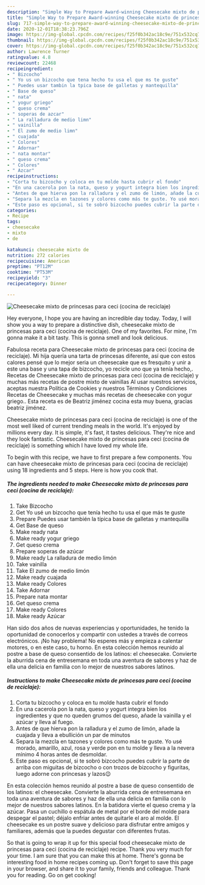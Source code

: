 ```yaml
---
description: "Simple Way to Prepare Award-winning Cheesecake mixto de princesas para ceci (cocina de reciclaje)"
title: "Simple Way to Prepare Award-winning Cheesecake mixto de princesas para ceci (cocina de reciclaje)"
slug: 717-simple-way-to-prepare-award-winning-cheesecake-mixto-de-princesas-para-ceci-cocina-de-reciclaje
date: 2020-12-01T18:38:23.796Z
image: https://img-global.cpcdn.com/recipes/f25f0b342ac18c9e/751x532cq70/cheesecake-mixto-de-princesas-para-ceci-cocina-de-reciclaje-foto-principal.jpg
thumbnail: https://img-global.cpcdn.com/recipes/f25f0b342ac18c9e/751x532cq70/cheesecake-mixto-de-princesas-para-ceci-cocina-de-reciclaje-foto-principal.jpg
cover: https://img-global.cpcdn.com/recipes/f25f0b342ac18c9e/751x532cq70/cheesecake-mixto-de-princesas-para-ceci-cocina-de-reciclaje-foto-principal.jpg
author: Lawrence Turner
ratingvalue: 4.8
reviewcount: 22468
recipeingredient:
- " Bizcocho"
- " Yo us un bizcocho que tena hecho tu usa el que ms te guste"
- " Puedes usar tambin la tpica base de galletas y mantequilla"
- " Base de queso"
- " nata"
- " yogur griego"
- " queso crema"
- " soperas de azcar"
- " La ralladura de medio limn"
- " vainilla"
- " El zumo de medio limn"
- " cuajada"
- " Colores"
- " Adornar"
- " nata montar"
- " queso crema"
- " Colores"
- " Azcar"
recipeinstructions:
- "Corta tu bizcocho y coloca en tu molde hasta cubrir el fondo"
- "En una cacerola pon la nata, queso y yogurt integra bien los ingredientes y que no queden grumos del queso, añade la vainilla y el azúcar y lleva al fuego."
- "Antes de que hierva pon la ralladura y el zumo de limón, añade la cuajada y lleva a ebullición un par de minutos"
- "Separa la mezcla en tazones y colores como más te guste. Yo usé morado, amarillo, azul, rosa y verde pon en tu molde y lleva a la nevera mínimo 4 horas antes de desmoldar."
- "Este paso es opcional, si te sobró bizcocho puedes cubrir la parte de arriba con miguitas de bizcocho o con trozos de bizcocho y figuritas, luego adorne con princesas y lazos😉"
categories:
- Recipe
tags:
- cheesecake
- mixto
- de

katakunci: cheesecake mixto de 
nutrition: 272 calories
recipecuisine: American
preptime: "PT12M"
cooktime: "PT53M"
recipeyield: "3"
recipecategory: Dinner

---
```



![Cheesecake mixto de princesas para ceci (cocina de reciclaje)](https://img-global.cpcdn.com/recipes/f25f0b342ac18c9e/751x532cq70/cheesecake-mixto-de-princesas-para-ceci-cocina-de-reciclaje-foto-principal.jpg)

Hey everyone, I hope you are having an incredible day today. Today, I will show you a way to prepare a distinctive dish, cheesecake mixto de princesas para ceci (cocina de reciclaje). One of my favorites. For mine, I'm gonna make it a bit tasty. This is gonna smell and look delicious.

Fabulosa receta para Cheesecake mixto de princesas para ceci (cocina de reciclaje). Mi hija quería una tarta de princesas diferente, así que con estos calores pensé que lo mejor seria un cheesecake que es fresquito y unir a este una base y una tapa de bizcocho, yo recicle uno que ya tenía hecho,. Recetas de Cheesecake mixto de princesas para ceci (cocina de reciclaje) y muchas más recetas de postre mixto de vainillas Al usar nuestros servicios, aceptas nuestra Política de Cookies y nuestros Términos y Condiciones Recetas de Cheesecake y muchas más recetas de cheesecake con yogur griego.. Esta receta es de Beatriz jiménez cocina esta muy buena, gracias beatriz jiménez.

Cheesecake mixto de princesas para ceci (cocina de reciclaje) is one of the most well liked of current trending meals in the world. It's enjoyed by millions every day. It is simple, it's fast, it tastes delicious. They're nice and they look fantastic. Cheesecake mixto de princesas para ceci (cocina de reciclaje) is something which I have loved my whole life.


To begin with this recipe, we have to first prepare a few components. You can have cheesecake mixto de princesas para ceci (cocina de reciclaje) using 18 ingredients and 5 steps. Here is how you cook that.

<!--inarticleads1-->

##### The ingredients needed to make Cheesecake mixto de princesas para ceci (cocina de reciclaje):

1. Take  Bizcocho
1. Get  Yo usé un bizcocho que tenía hecho tu usa el que más te guste
1. Prepare  Puedes usar también la típica base de galletas y mantequilla
1. Get  Base de queso
1. Make ready  nata
1. Make ready  yogur griego
1. Get  queso crema
1. Prepare  soperas de azúcar
1. Make ready  La ralladura de medio limón
1. Take  vainilla
1. Take  El zumo de medio limón
1. Make ready  cuajada
1. Make ready  Colores
1. Take  Adornar
1. Prepare  nata montar
1. Get  queso crema
1. Make ready  Colores
1. Make ready  Azúcar


Han sido dos años de nuevas experiencias y oportunidades, he tenido la oportunidad de conocerlos y compartir con ustedes a través de correos electrónicos. ¡No hay problema! No esperes más y empieza a calentar motores, o en este caso, tu horno. En esta colección hemos reunido al postre a base de queso consentido de los latinos: el cheesecake. Convierte la aburrida cena de entresemana en toda una aventura de sabores y haz de ella una delicia en familia con lo mejor de nuestros sabores latinos. 

<!--inarticleads2-->

##### Instructions to make Cheesecake mixto de princesas para ceci (cocina de reciclaje):

1. Corta tu bizcocho y coloca en tu molde hasta cubrir el fondo
1. En una cacerola pon la nata, queso y yogurt integra bien los ingredientes y que no queden grumos del queso, añade la vainilla y el azúcar y lleva al fuego.
1. Antes de que hierva pon la ralladura y el zumo de limón, añade la cuajada y lleva a ebullición un par de minutos
1. Separa la mezcla en tazones y colores como más te guste. Yo usé morado, amarillo, azul, rosa y verde pon en tu molde y lleva a la nevera mínimo 4 horas antes de desmoldar.
1. Este paso es opcional, si te sobró bizcocho puedes cubrir la parte de arriba con miguitas de bizcocho o con trozos de bizcocho y figuritas, luego adorne con princesas y lazos😉


En esta colección hemos reunido al postre a base de queso consentido de los latinos: el cheesecake. Convierte la aburrida cena de entresemana en toda una aventura de sabores y haz de ella una delicia en familia con lo mejor de nuestros sabores latinos. En la batidora vierte el queso crema y la azúcar. Pasa un cuchillo o espátula de metal por el borde del molde para despegar el pastel; déjalo enfriar antes de quitarle el aro al molde. El cheesecake es un postre suave y delicioso para disfrutar entre amigos y familiares, además que la puedes degustar con diferentes frutas. 

So that is going to wrap it up for this special food cheesecake mixto de princesas para ceci (cocina de reciclaje) recipe. Thank you very much for your time. I am sure that you can make this at home. There's gonna be interesting food in home recipes coming up. Don't forget to save this page in your browser, and share it to your family, friends and colleague. Thank you for reading. Go on get cooking!
